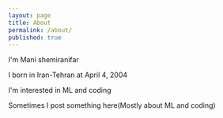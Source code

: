 ```yaml
---
layout: page
title: About
permalink: /about/
published: true
---
```


I'm Mani shemiranifar

I born in Iran-Tehran at April 4, 2004

I'm interested in ML and coding 

Sometimes I post something here(Mostly about ML and coding)
